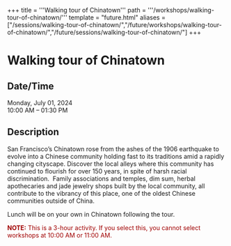 +++
title = '''Walking tour of Chinatown'''
path = '''/workshops/walking-tour-of-chinatown/'''
template = "future.html"
aliases = ["/sessions/walking-tour-of-chinatown/","/future/workshops/walking-tour-of-chinatown/","/future/sessions/walking-tour-of-chinatown/"]
+++

<h1>Walking tour of Chinatown</h1>

<h2>Date/Time</h2>
<p>Monday, July 01, 2024<br>
10:00 AM – 01:30 PM</p>
<h2>Description</h2>

<div class="ag87-crtemvc-hsbk"><div class="css-vsf5of"><p class="carina-rte-public-DraftStyleDefault-block">San Francisco’s Chinatown rose from the ashes of the 1906 earthquake to evolve into a Chinese community holding fast to its traditions amid a rapidly changing cityscape. Discover the local alleys where this community has continued to flourish for over 150 years, in spite of harsh racial discrimination.&nbsp; Family associations and temples, dim sum, herbal apothecaries and jade jewelry shops built by the local community, all contribute to the vibrancy of this place, one of the oldest Chinese communities outside of China.</p><p class="carina-rte-public-DraftStyleDefault-block">Lunch will be on your own in Chinatown following the tour.</p><p class="carina-rte-public-DraftStyleDefault-block"><span style="color: rgb(160,0,0);"><span style="font-weight: bold;">NOTE:</span> This is a 3-hour activity. If you select this, you cannot select workshops at 10:00 AM or 11:00 AM.</span></p></div></div>


